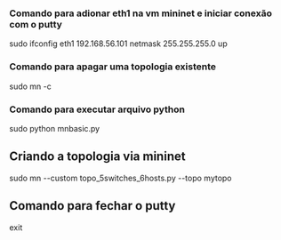 ### Comando para adionar eth1 na vm mininet e iniciar conexão com o putty
sudo ifconfig eth1 192.168.56.101 netmask 255.255.255.0 up

### Comando para apagar uma topologia existente
sudo mn -c

### Comando para executar arquivo python
sudo python mnbasic.py

## Criando a topologia via mininet
sudo mn --custom topo_5switches_6hosts.py --topo mytopo

## Comando para fechar o putty
exit